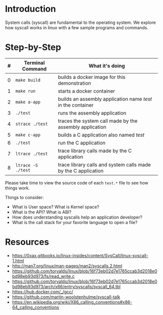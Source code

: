 # Introduction

System calls (syscall) are fundamental to the operating system. We explore how syscall works in linux with a few sample programs and commands.

# Step-by-Step
| # | Terminal Command | What it's doing |
| - | ---------------- | --------------- |
| 0 | `make build` | builds a docker image for this demonstration |
| 1 | `make run`  | starts a docker container |
| 2 | `make a-app` | builds an assembly application name *test* in the container |
| 3 | `./test` | runs the assembly application |
| 4 | `strace ./test` | traces the system call made by the assembly application |
| 5 | `make c-app` | builds a C application also named *test* |
| 6 | `./test` | run the C application |
| 7 | `ltrace ./test` | trace library calls made by the C application |
| 8 | `ltrace -S ./test` | trace library calls and system calls made by the C application |

Please take time to view the source code of each `test.*` file to see how things work.

Things to consider:

- What is User space? What is Kernel space?
- What is the API? What is ABI?
- How does understanding syscalls help an application developer?
- What is the call stack for your favorite language to open a file?

# Resources

* https://0xax.gitbooks.io/linux-insides/content/SysCall/linux-syscall-1.html
* http://man7.org/linux/man-pages/man2/syscalls.2.html
* https://github.com/torvalds/linux/blob/16f73eb02d7e1765ccab3d2018e0bd98eb93d973/fs/read_write.c
* https://github.com/torvalds/linux/blob/16f73eb02d7e1765ccab3d2018e0bd98eb93d973/arch/x86/entry/syscalls/syscall_64.tbl
* https://hub.docker.com/_/gcc/
* https://github.com/martin-woolstenhulme/syscall-talk
* https://en.wikipedia.org/wiki/X86_calling_conventions#x86-64_calling_conventions